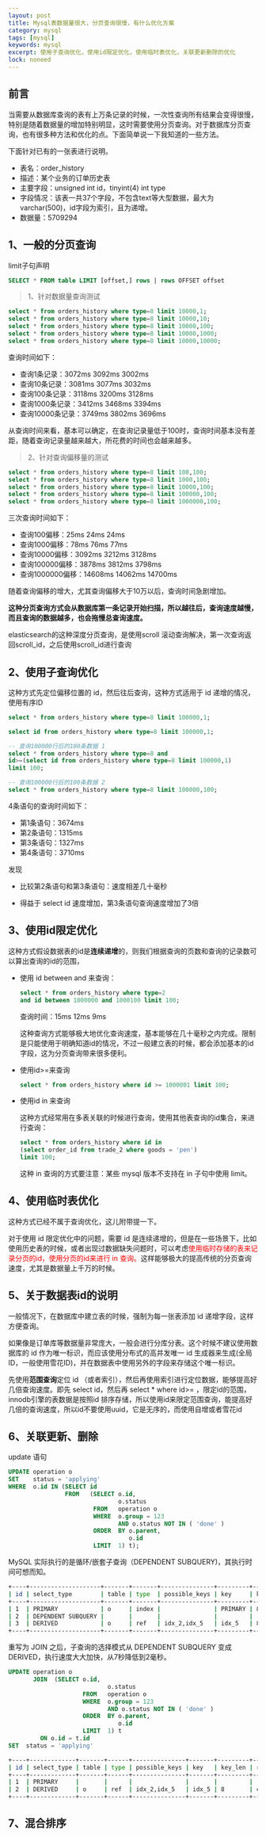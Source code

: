 ```yaml
---
layout: post
title: Mysql表数据量很大，分页查询很慢，有什么优化方案
category: mysql
tags: [mysql]
keywords: mysql
excerpt: 使用子查询优化，使用id限定优化，使用临时表优化，关联更新删除的优化
lock: noneed
---
```


## 前言

当需要从数据库查询的表有上万条记录的时候，一次性查询所有结果会变得很慢，特别是随着数据量的增加特别明显，这时需要使用分页查询。对于数据库分页查询，也有很多种方法和优化的点。下面简单说一下我知道的一些方法。

下面针对已有的一张表进行说明。

- 表名：order_history
- 描述：某个业务的订单历史表
- 主要字段：unsigned int id，tinyint(4) int type
- 字段情况：该表一共37个字段，不包含text等大型数据，最大为varchar(500)，id字段为索引，且为递增。
- 数据量：5709294

## 1、一般的分页查询

limit子句声明

```sql
SELECT * FROM table LIMIT [offset,] rows | rows OFFSET offset
```

> 1、针对数据量查询测试

```sql
select * from orders_history where type=8 limit 10000,1;
select * from orders_history where type=8 limit 10000,10;
select * from orders_history where type=8 limit 10000,100;
select * from orders_history where type=8 limit 10000,1000;
select * from orders_history where type=8 limit 10000,10000;
```

查询时间如下：

- 查询1条记录：3072ms 3092ms 3002ms
- 查询10条记录：3081ms 3077ms 3032ms
- 查询100条记录：3118ms 3200ms 3128ms
- 查询1000条记录：3412ms 3468ms 3394ms
- 查询10000条记录：3749ms 3802ms 3696ms

从查询时间来看，基本可以确定，在查询记录量低于100时，查询时间基本没有差距，随着查询记录量越来越大，所花费的时间也会越来越多。

> 2、针对查询偏移量的测试

```sql
select * from orders_history where type=8 limit 100,100;
select * from orders_history where type=8 limit 1000,100;
select * from orders_history where type=8 limit 10000,100;
select * from orders_history where type=8 limit 100000,100;
select * from orders_history where type=8 limit 1000000,100;
```

三次查询时间如下：

- 查询100偏移：25ms 24ms 24ms
- 查询1000偏移：78ms 76ms 77ms
- 查询10000偏移：3092ms 3212ms 3128ms
- 查询100000偏移：3878ms 3812ms 3798ms
- 查询1000000偏移：14608ms 14062ms 14700ms

随着查询偏移的增大，尤其查询偏移大于10万以后，查询时间急剧增加。

**这种分页查询方式会从数据库第一条记录开始扫描，所以越往后，查询速度越慢，而且查询的数据越多，也会拖慢总查询速度。**

elasticsearch的这种深度分页查询，是使用scroll 滚动查询解决，第一次查询返回scroll_id，之后使用scroll_id进行查询



## 2、使用子查询优化

这种方式先定位偏移位置的 id，然后往后查询，这种方式适用于 id 递增的情况，使用有序ID

```sql
select * from orders_history where type=8 limit 100000,1;

select id from orders_history where type=8 limit 100000,1;

-- 查询100000行后的100条数据 1
select * from orders_history where type=8 and
id>=(select id from orders_history where type=8 limit 100000,1)
limit 100;

-- 查询100000行后的100条数据 2
select * from orders_history where type=8 limit 100000,100;
```

4条语句的查询时间如下：

- 第1条语句：3674ms
- 第2条语句：1315ms
- 第3条语句：1327ms
- 第4条语句：3710ms

发现

- 比较第2条语句和第3条语句：速度相差几十毫秒

- 得益于 select id 速度增加，第3条语句查询速度增加了3倍



## 3、使用id限定优化

这种方式假设数据表的id是**连续递增**的，则我们根据查询的页数和查询的记录数可以算出查询的id的范围，

- 使用 id between and 来查询：

  ```sql
  select * from orders_history where type=2
  and id between 1000000 and 1000100 limit 100;
  ```

  查询时间：15ms 12ms 9ms

  这种查询方式能够极大地优化查询速度，基本能够在几十毫秒之内完成。限制是只能使用于明确知道id的情况，不过一般建立表的时候，都会添加基本的id字段，这为分页查询带来很多便利。

- 使用id>=来查询

  ```sql
  select * from orders_history where id >= 1000001 limit 100;
  ```

- 使用id in 来查询

  这种方式经常用在多表关联的时候进行查询，使用其他表查询的id集合，来进行查询：

  ```sql
  select * from orders_history where id in
  (select order_id from trade_2 where goods = 'pen')
  limit 100;
  ```

  这种 in 查询的方式要注意：某些 mysql 版本不支持在 in 子句中使用 limit。

  

## 4、使用临时表优化

这种方式已经不属于查询优化，这儿附带提一下。

对于使用 id 限定优化中的问题，需要 id 是连续递增的，但是在一些场景下，比如使用历史表的时候，或者出现过数据缺失问题时，可以考虑<font color=red>使用临时存储的表来记录分页的id，使用分页的id来进行 in 查询。</font>这样能够极大的提高传统的分页查询速度，尤其是数据量上千万的时候。



## 5、关于数据表id的说明

一般情况下，在数据库中建立表的时候，强制为每一张表添加 id 递增字段，这样方便查询。

如果像是订单库等数据量非常庞大，一般会进行分库分表。这个时候不建议使用数据库的 id 作为唯一标识，而应该使用分布式的高并发唯一 id 生成器来生成(全局ID，一般使用雪花ID)，并在数据表中使用另外的字段来存储这个唯一标识。

先使用**范围查询**定位 id （或者索引），然后再使用索引进行定位数据，能够提高好几倍查询速度。即先 select id，然后再 select * where id>= ，限定id的范围，innodb引擎的表数据是按照id 排序存储，所以使用id来限定范围查询，能提高好几倍的查询速度，所以id不要使用uuid，它是无序的，而使用自增或者雪花id

## 6、关联更新、删除

update 语句

```sql
UPDATE operation o 
SET    status = 'applying' 
WHERE  o.id IN (SELECT id 
                FROM   (SELECT o.id, 
                               o.status 
                        FROM   operation o 
                        WHERE  o.group = 123 
                               AND o.status NOT IN ( 'done' ) 
                        ORDER  BY o.parent, 
                                  o.id 
                        LIMIT  1) t);
```

MySQL 实际执行的是循环/嵌套子查询（DEPENDENT SUBQUERY)，其执行时间可想而知。

```sh
+----+--------------------+-------+-------+---------------+---------+---------+-------+------+-----------------------------------------------------+
| id | select_type        | table | type  | possible_keys | key     | key_len | ref   | rows | Extra                                               |
+----+--------------------+-------+-------+---------------+---------+---------+-------+------+-----------------------------------------------------+
| 1  | PRIMARY            | o     | index |               | PRIMARY | 8       |       | 24   | Using where; Using temporary                        |
| 2  | DEPENDENT SUBQUERY |       |       |               |         |         |       |      | Impossible WHERE noticed after reading const tables |
| 3  | DERIVED            | o     | ref   | idx_2,idx_5   | idx_5   | 8       | const | 1    | Using where; Using filesort                         |
+----+--------------------+-------+-------+---------------+---------+---------+-------+------+-----------------------------------------------------+
```

重写为 JOIN 之后，子查询的选择模式从 DEPENDENT SUBQUERY 变成 DERIVED，执行速度大大加快，从7秒降低到2毫秒。

```sql
UPDATE operation o 
       JOIN  (SELECT o.id, 
                            o.status 
                     FROM   operation o 
                     WHERE  o.group = 123 
                            AND o.status NOT IN ( 'done' ) 
                     ORDER  BY o.parent, 
                               o.id 
                     LIMIT  1) t
         ON o.id = t.id 
SET  status = 'applying' 
```

```sh
+----+-------------+-------+------+---------------+-------+---------+-------+------+-----------------------------------------------------+
| id | select_type | table | type | possible_keys | key   | key_len | ref   | rows | Extra                                               |
+----+-------------+-------+------+---------------+-------+---------+-------+------+-----------------------------------------------------+
| 1  | PRIMARY     |       |      |               |       |         |       |      | Impossible WHERE noticed after reading const tables |
| 2  | DERIVED     | o     | ref  | idx_2,idx_5   | idx_5 | 8       | const | 1    | Using where; Using filesort                         |
+----+-------------+-------+------+---------------+-------+---------+-------+
```

## 7、混合排序

